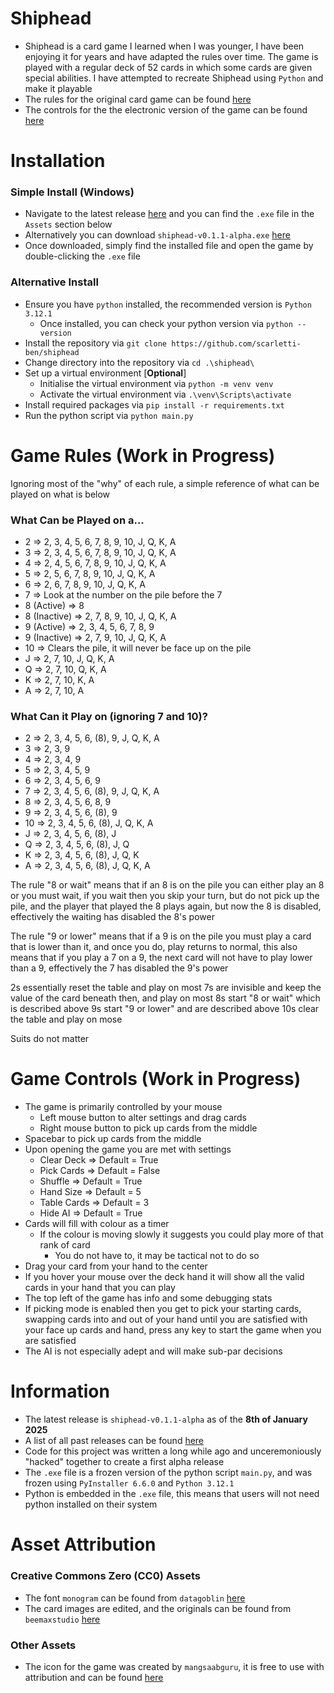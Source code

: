 # Shiphead
- Shiphead is a card game I learned when I was younger, I have been enjoying it for years and have adapted the rules over time. The game is played with a regular deck of 52 cards in which some cards are given special abilities. I have attempted to recreate Shiphead using `Python` and make it playable
- The rules for the original card game can be found [here](#game-rules)
- The controls for the the electronic version of the game can be found [here](#game-controls)

# Installation

### Simple Install (Windows)
- Navigate to the latest release [here](https://github.com/scarletti-ben/shiphead/releases/latest) and you can find the `.exe` file in the `Assets` section below
- Alternatively you can download `shiphead-v0.1.1-alpha.exe` [here](https://github.com/scarletti-ben/shiphead/releases/download/v0.1.1-alpha/shiphead-v0.1.1-alpha.exe)
- Once downloaded, simply find the installed file and open the game by double-clicking the `.exe` file

### Alternative Install

- Ensure you have `python` installed, the recommended version is `Python 3.12.1`
  - Once installed, you can check your python version via `python --version`
- Install the repository via `git clone https://github.com/scarletti-ben/shiphead`
- Change directory into the repository via `cd .\shiphead\` 
- Set up a virtual environment [**Optional**]
  -  Initialise the virtual environment via `python -m venv venv`
  -  Activate the virtual environment via `.\venv\Scripts\activate`
- Install required packages via `pip install -r requirements.txt`
- Run the python script via `python main.py`

# Game Rules (Work in Progress)
Ignoring most of the "why" of each rule, a simple reference of what can be played on what is below

### What Can be Played on a...
- 2 => 2, 3, 4, 5, 6, 7, 8, 9, 10, J, Q, K, A
- 3 => 2, 3, 4, 5, 6, 7, 8, 9, 10, J, Q, K, A
- 4 => 2, 4, 5, 6, 7, 8, 9, 10, J, Q, K, A
- 5 => 2, 5, 6, 7, 8, 9, 10, J, Q, K, A
- 6 => 2, 6, 7, 8, 9, 10, J, Q, K, A
- 7 => Look at the number on the pile before the 7
- 8 (Active) => 8
- 8 (Inactive) => 2, 7, 8, 9, 10, J, Q, K, A
- 9 (Active) => 2, 3, 4, 5, 6, 7, 8, 9
- 9 (Inactive) => 2, 7, 9, 10, J, Q, K, A
- 10 => Clears the pile, it will never be face up on the pile
- J => 2, 7, 10, J, Q, K, A
- Q => 2, 7, 10, Q, K, A
- K => 2, 7, 10, K, A
- A => 2, 7, 10, A

### What Can it Play on (ignoring 7 and 10)?
- 2 => 2, 3, 4, 5, 6, (8), 9, J, Q, K, A
- 3 => 2, 3, 9
- 4 => 2, 3, 4, 9
- 5 => 2, 3, 4, 5, 9
- 6 => 2, 3, 4, 5, 6, 9
- 7 => 2, 3, 4, 5, 6, (8), 9, J, Q, K, A
- 8 => 2, 3, 4, 5, 6, 8, 9
- 9 => 2, 3, 4, 5, 6, (8), 9
- 10 => 2, 3, 4, 5, 6, (8), J, Q, K, A
- J => 2, 3, 4, 5, 6, (8), J
- Q => 2, 3, 4, 5, 6, (8), J, Q
- K => 2, 3, 4, 5, 6, (8), J, Q, K
- A => 2, 3, 4, 5, 6, (8), J, Q, K, A

The rule "8 or wait" means that if an 8 is on the pile you can either play an 8 or you must wait, if you wait then you skip your turn, but do not pick up the pile, and the player that played the 8 plays again, but now the 8 is disabled, effectively the waiting has disabled the 8's power

The rule "9 or lower" means that if a 9 is on the pile you must play a card that is lower than it, and once you do, play returns to normal, this also means that if you play a 7 on a 9, the next card will not have to play lower than a 9, effectively the 7 has disabled the 9's power

2s essentially reset the table and play on most
7s are invisible and keep the value of the card beneath then, and play on most
8s start "8 or wait" which is described above
9s start "9 or lower" and are described above
10s clear the table and play on mose

Suits do not matter

# Game Controls (Work in Progress)
- The game is primarily controlled by your mouse
    - Left mouse button to alter settings and drag cards
    - Right mouse button to pick up cards from the middle
- Spacebar to pick up cards from the middle
- Upon opening the game you are met with settings
    - Clear Deck => Default = True
    - Pick Cards => Default = False
    - Shuffle => Default = True
    - Hand Size => Default = 5
    - Table Cards => Default = 3
    - Hide AI => Default = True
- Cards will fill with colour as a timer
    - If the colour is moving slowly it suggests you could play more of that rank of card
        - You do not have to, it may be tactical not to do so
- Drag your card from your hand to the center
- If you hover your mouse over the deck hand it will show all the valid cards in your hand that you can play
- The top left of the game has info and some debugging stats
- If picking mode is enabled then you get to pick your starting cards, swapping cards into and out of your hand until you are satisfied with your face up cards and hand, press any key to start the game when you are satisfied
- The AI is not especially adept and will make sub-par decisions

# Information
- The latest release is `shiphead-v0.1.1-alpha` as of the **8th of January 2025**
- A list of all past releases can be found [here](https://github.com/scarletti-ben/shiphead/releases)
- Code for this project was written a long while ago and unceremoniously "hacked" together to create a first alpha release
- The `.exe` file is a frozen version of the python script `main.py`, and was frozen using `PyInstaller 6.6.0` and `Python 3.12.1`
- Python is embedded in the `.exe` file, this means that users will not need python installed on their system

# Asset Attribution
### Creative Commons Zero (CC0) Assets
- The font `monogram` can be found from `datagoblin` [here](https://datagoblin.itch.io/monogram)
- The card images are edited, and the originals can be found from `beemaxstudio`  [here](https://beemaxstudio.itch.io/pixel-cards-pack)

### Other Assets
- The icon for the game was created by `mangsaabguru`, it is free to use with attribution and can be found [here](https://www.flaticon.com/free-icon/card-game_4072251)
